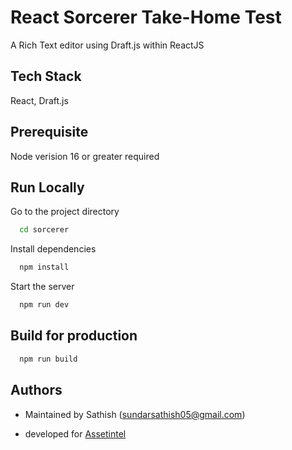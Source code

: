 
# React Sorcerer Take-Home Test

A Rich Text editor using Draft.js within ReactJS


## Tech Stack

React, Draft.js


## Prerequisite 

Node verision 16 or greater required


## Run Locally

Go to the project directory

```bash
  cd sorcerer
```

Install dependencies

```bash
  npm install
```

Start the server

```bash
  npm run dev
```

## Build for production

```bash
  npm run build
```

## Authors

- Maintained by Sathish (sundarsathish05@gmail.com)

- developed for [Assetintel](https://www.assetintel.co/)